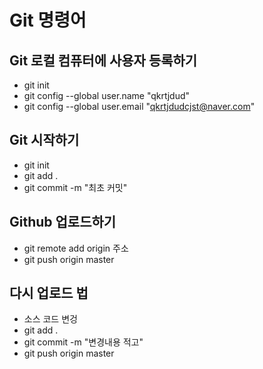 # Git 명령어

## Git 로컬 컴퓨터에 사용자 등록하기

- git init
- git config --global user.name "qkrtjdud"
- git config --global user.email "qkrtjdudcjst@naver.com"

## Git 시작하기

- git init
- git add .
- git commit -m "최초 커밋"

## Github 업로드하기

- git remote add origin 주소
- git push origin master

## 다시 업로드 법

- 소스 코드 변겅
- git add .
- git commit -m "변경내용 적고"
- git push origin master
